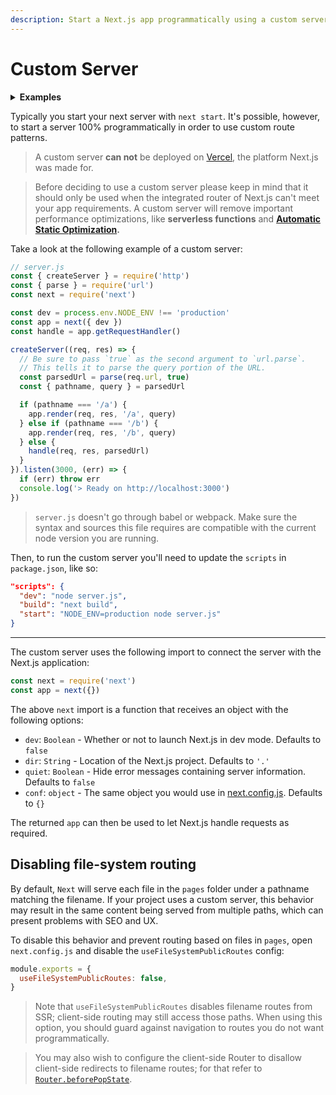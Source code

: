 ```yaml
---
description: Start a Next.js app programmatically using a custom server.
---
```


# Custom Server

<details>
  <summary><b>Examples</b></summary>
  <ul>
    <li><a href="https://github.com/vercel/next.js/tree/canary/examples/custom-server">Basic custom server</a></li>
    <li><a href="https://github.com/vercel/next.js/tree/canary/examples/custom-server-express">Express integration</a></li>
    <li><a href="https://github.com/vercel/next.js/tree/canary/examples/custom-server-hapi">Hapi integration</a></li>
    <li><a href="https://github.com/vercel/next.js/tree/canary/examples/custom-server-koa">Koa integration</a></li>
    <li><a href="https://github.com/vercel/next.js/tree/canary/examples/ssr-caching">SSR Caching</a></li>
  </ul>
</details>

Typically you start your next server with `next start`. It's possible, however, to start a server 100% programmatically in order to use custom route patterns.

> A custom server **can not** be deployed on [Vercel](https://vercel.com/solutions/nextjs), the platform Next.js was made for.

> Before deciding to use a custom server please keep in mind that it should only be used when the integrated router of Next.js can't meet your app requirements. A custom server will remove important performance optimizations, like **serverless functions** and **[Automatic Static Optimization](/docs/advanced-features/automatic-static-optimization.md).**

Take a look at the following example of a custom server:

```js
// server.js
const { createServer } = require('http')
const { parse } = require('url')
const next = require('next')

const dev = process.env.NODE_ENV !== 'production'
const app = next({ dev })
const handle = app.getRequestHandler()

createServer((req, res) => {
  // Be sure to pass `true` as the second argument to `url.parse`.
  // This tells it to parse the query portion of the URL.
  const parsedUrl = parse(req.url, true)
  const { pathname, query } = parsedUrl

  if (pathname === '/a') {
    app.render(req, res, '/a', query)
  } else if (pathname === '/b') {
    app.render(req, res, '/b', query)
  } else {
    handle(req, res, parsedUrl)
  }
}).listen(3000, (err) => {
  if (err) throw err
  console.log('> Ready on http://localhost:3000')
})
```

> `server.js` doesn't go through babel or webpack. Make sure the syntax and sources this file requires are compatible with the current node version you are running.

Then, to run the custom server you'll need to update the `scripts` in `package.json`, like so:

```json
"scripts": {
  "dev": "node server.js",
  "build": "next build",
  "start": "NODE_ENV=production node server.js"
}
```

---

The custom server uses the following import to connect the server with the Next.js application:

```js
const next = require('next')
const app = next({})
```

The above `next` import is a function that receives an object with the following options:

- `dev`: `Boolean` - Whether or not to launch Next.js in dev mode. Defaults to `false`
- `dir`: `String` - Location of the Next.js project. Defaults to `'.'`
- `quiet`: `Boolean` - Hide error messages containing server information. Defaults to `false`
- `conf`: `object` - The same object you would use in [next.config.js](/docs/api-reference/next.config.js/introduction.md). Defaults to `{}`

The returned `app` can then be used to let Next.js handle requests as required.

## Disabling file-system routing

By default, `Next` will serve each file in the `pages` folder under a pathname matching the filename. If your project uses a custom server, this behavior may result in the same content being served from multiple paths, which can present problems with SEO and UX.

To disable this behavior and prevent routing based on files in `pages`, open `next.config.js` and disable the `useFileSystemPublicRoutes` config:

```js
module.exports = {
  useFileSystemPublicRoutes: false,
}
```

> Note that `useFileSystemPublicRoutes` disables filename routes from SSR; client-side routing may still access those paths. When using this option, you should guard against navigation to routes you do not want programmatically.

> You may also wish to configure the client-side Router to disallow client-side redirects to filename routes; for that refer to [`Router.beforePopState`](/docs/api-reference/next/router.md#router.beforePopState).
